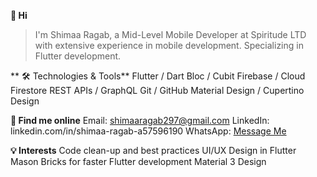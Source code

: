 **👋 Hi**
> I'm Shimaa Ragab, a Mid-Level Mobile Developer at Spiritude LTD with extensive experience in mobile development. Specializing in Flutter development.

** 🛠️ Technologies & Tools**
Flutter / Dart
Bloc / Cubit
Firebase / Cloud Firestore
REST APIs / GraphQL
Git / GitHub
Material Design / Cupertino Design

**💬 Find me online**
Email: shimaaragab297@gmail.com
LinkedIn:  linkedin.com/in/shimaa-ragab-a57596190
 WhatsApp: [Message Me](https://wa.me/1284183181)
 
**💡 Interests**
Code clean-up and best practices
UI/UX Design in Flutter
Mason Bricks for faster Flutter development
Material 3 Design

